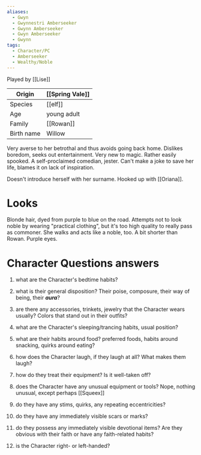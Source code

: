 ```yaml
---
aliases:
  - Gwyn
  - Gwynnestri Amberseeker
  - Gwynn Amberseeker
  - Gwyn Amberseeker
  - Gwynn
tags:
  - Character/PC
  - Amberseeker
  - Wealthy/Noble
---
```

Played by [[Lise]]

| Origin     | [[Spring Vale]] |
| ---------- | --------------- |
| Species    | [[elf]]         |
| Age        | young adult     |
| Family     | [[Rowan]]       |
| Birth name | Willow          |

Very averse to her betrothal and thus avoids going back home. Dislikes boredom, seeks out entertainment. Very new to magic. Rather easily spooked. 
A self-proclaimed comedian, jester. Can't make a joke to save her life, blames it on lack of inspiration.

Doesn't introduce herself with her surname.
Hooked up with [[Oriana]].
# Looks
Blonde hair, dyed from purple to blue on the road. 
Attempts not to look noble by wearing "practical clothing", but it's too high quality to really pass as commoner. She walks and acts like a noble, too. A bit shorter than Rowan. Purple eyes. 
# Character Questions answers
1. what are the Character's bedtime habits?

2. what is their general disposition? Their poise, composure, their way of being, their ***aura***?

3. are there any accessories, trinkets, jewelry that the Character wears usually? Colors that stand out in their outfits?

4. what are the Character's sleeping/trancing habits, usual position?

5. what are their habits around food? preferred foods, habits around snacking, quirks around eating?

6. how does the Character laugh, if they laugh at all? What makes them laugh?

7. how do they treat their equipment? Is it well-taken off?

8. does the Character have any unusual equipment or tools?
Nope, nothing unusual, except perhaps [[Squeex]]
9. do they have any stims, quirks, any repeating eccentricities?

10. do they have any immediately visible scars or marks?

11. do they possess any immediately visible devotional items? Are they obvious with their faith or have any faith-related habits?

12. is the Character right- or left-handed?
